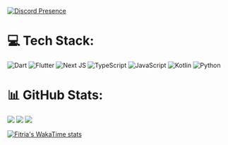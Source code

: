 [![Discord Presence](https://lanyard.cnrad.dev/api/746371776535199856)](https://discord.com/users/746371776535199856)

# 💻 Tech Stack:

![Dart](https://img.shields.io/badge/dart-%230175C2.svg?style=for-the-badge&logo=dart&logoColor=white) 
![Flutter](https://img.shields.io/badge/Flutter-%2302569B.svg?style=for-the-badge&logo=Flutter&logoColor=white) 
![Next JS](https://img.shields.io/badge/Next-black?style=for-the-badge&logo=next.js&logoColor=white)
![TypeScript](https://img.shields.io/badge/typescript-%23007ACC.svg?style=for-the-badge&logo=typescript&logoColor=white) 
![JavaScript](https://img.shields.io/badge/javascript-%23323330.svg?style=for-the-badge&logo=javascript&logoColor=%23F7DF1E) 
![Kotlin](https://img.shields.io/badge/kotlin-%237F52FF.svg?style=for-the-badge&logo=kotlin&logoColor=white) 
![Python](https://img.shields.io/badge/python-3670A0?style=for-the-badge&logo=python&logoColor=ffdd54)

# 📊 GitHub Stats:

![](https://github-readme-stats.vercel.app/api?username=fitriadyaa&theme=radical&hide_border=false&include_all_commits=true&count_private=true)
![](https://github-readme-streak-stats.herokuapp.com/?user=fitriadyaa&theme=radical&hide_border=false)
![](https://github-readme-stats.vercel.app/api/top-langs/?username=fitriadyaa&theme=radical&hide_border=false&include_all_commits=true&count_private=true&layout=compact)

[![Fitria's WakaTime stats](https://github-readme-stats.vercel.app/api/wakatime?username=fitriadyaa&theme=radical)](https://github.com/fitriadyaa/github-readme-stats)
